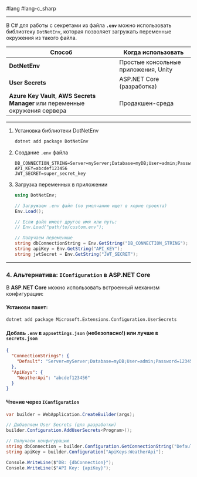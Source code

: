 #lang #lang-c_sharp

---
В C# для работы с секретами из файла **`.env`** можно использовать библиотеку `DotNetEnv`, которая позволяет загружать переменные окружения из такого файла.  

| Способ | Когда использовать |  
|--------|------------------|  
| **DotNetEnv** | Простые консольные приложения, Unity |  
| **User Secrets** | ASP.NET Core (разработка) |  
| **Azure Key Vault**, **AWS Secrets Manager** или переменные окружения сервера | Продакшен-среда |  

---
1. Установка библиотеки DotNetEnv  
	```bash
	dotnet add package DotNetEnv
	```

2. Создание `.env` файла  
	```env
	DB_CONNECTION_STRING=Server=myServer;Database=myDB;User=admin;Password=12345
	API_KEY=abcdef123456
	JWT_SECRET=super_secret_key
	```

3. Загрузка переменных в приложении  
	```csharp
	using DotNetEnv;
	
	// Загружаем .env файл (по умолчанию ищет в корне проекта)
	Env.Load();
	
	// Если файл имеет другое имя или путь:
	// Env.Load("path/to/custom.env");
	
	// Получаем переменные
	string dbConnectionString = Env.GetString("DB_CONNECTION_STRING");
	string apiKey = Env.GetString("API_KEY");
	string jwtSecret = Env.GetString("JWT_SECRET");
	```

---

### **4. Альтернатива: `IConfiguration` в ASP.NET Core**  
В **ASP.NET Core** можно использовать встроенный механизм конфигурации:  

#### **Установи пакет:**  
```bash
dotnet add package Microsoft.Extensions.Configuration.UserSecrets
```

#### **Добавь `.env` в `appsettings.json` (небезопасно!) или лучше в `secrets.json`**  
```json
{
  "ConnectionStrings": {
    "Default": "Server=myServer;Database=myDB;User=admin;Password=12345"
  },
  "ApiKeys": {
    "WeatherApi": "abcdef123456"
  }
}
```

#### **Чтение через `IConfiguration`**  
```csharp
var builder = WebApplication.CreateBuilder(args);

// Добавляем User Secrets (для разработки)
builder.Configuration.AddUserSecrets<Program>();

// Получаем конфигурацию
string dbConnection = builder.Configuration.GetConnectionString("Default");
string apiKey = builder.Configuration["ApiKeys:WeatherApi"];

Console.WriteLine($"DB: {dbConnection}");
Console.WriteLine($"API Key: {apiKey}");
```


